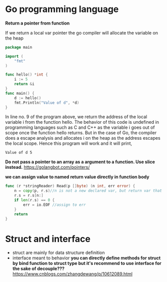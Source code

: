 # Go programming language

**Return a pointer from function**

If we return a local var pointer the go compiler will allocate the variable on the heap 

```go
package main

import (  
    "fmt"
)

func hello() *int {  
    i := 5
    return &i
}
func main() {  
    d := hello()
    fmt.Println("Value of d", *d)
}
```
In line no. 9 of the program above, we return the address of the local variable i from the function hello. The behavior of this code is undefined in programming languages such as C and C++ as the variable  i goes out of scope once the function hello returns. But in the case of Go, the compiler does a escape analysis and allocates i on the heap as the address escapes the local scope. Hence this program will work and it will print, 
```
Value of d 5  
```

**Do not pass a pointer to an array as a argument to a function. Use slice instead.**
https://golangbot.com/pointers/

**we can assign value to named return value directly in function body**
```go
func (r *stringReader) Read(p []byte) (n int, err error) {
    n = copy(p, r.s)//n is not a new declared var, but return var that are assigned directly
    r.s = r.s[n:]
    if len(r.s) == 0 {
        err = io.EOF //assign to err
    }
    return
}
```

# Struct and interface

* struct are mainly for data structure definition
* interface meant to behavior
**you can directly define methods for struct by bind function to struct type
but it's recommend to use interface for the sake of decouple???** 
<https://www.cnblogs.com/zhangdewang/p/10612089.html>

